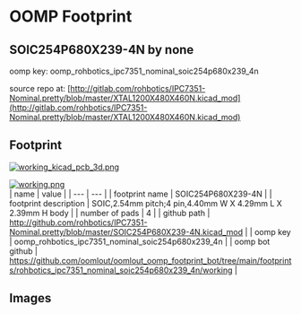 # OOMP Footprint  
## SOIC254P680X239-4N  by none  
  
oomp key: oomp_rohbotics_ipc7351_nominal_soic254p680x239_4n  
  
source repo at: [http://gitlab.com/rohbotics/IPC7351-Nominal.pretty/blob/master/XTAL1200X480X460N.kicad_mod](http://gitlab.com/rohbotics/IPC7351-Nominal.pretty/blob/master/XTAL1200X480X460N.kicad_mod)  
## Footprint  
  
[![working_kicad_pcb_3d.png](working_kicad_pcb_3d_600.png)](working_kicad_pcb_3d.png)  
  
[![working.png](working_600.png)](working.png)  
| name | value | 
| --- | --- | 
| footprint name | SOIC254P680X239-4N | 
| footprint description | SOIC,2.54mm pitch;4 pin,4.40mm W X 4.29mm L X 2.39mm H body | 
| number of pads | 4 | 
| github path | http://github.com/rohbotics/IPC7351-Nominal.pretty/blob/master/SOIC254P680X239-4N.kicad_mod | 
| oomp key | oomp_rohbotics_ipc7351_nominal_soic254p680x239_4n | 
| oomp bot github | https://github.com/oomlout/oomlout_oomp_footprint_bot/tree/main/footprints/rohbotics_ipc7351_nominal_soic254p680x239_4n/working | 
## Images  
